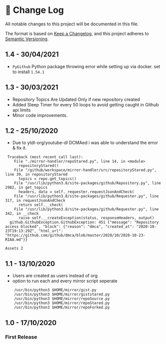 # 📝  Change Log

All notable changes to this project will be documented in this file.

The format is based on [Keep a Changelog](https://keepachangelog.com/en/1.0.0/), and this project adheres to [Semantic Versioning](https://semver.org/spec/v2.0.0.html).

## 1.4 - 30/04/2021
* `PyGithub` Python package throwing error while setting up via docker. set to install `1.54.1`

## 1.3 - 30/03/2021
* Repository Topics Are Updated Only if new repository created
* Added Sleep Timer for every 50 loops to avoid getting caught in Github api limits
* Minor code improvements.

## 1.2 - 25/10/2020
* Due to ytdl-org/youtube-dl DCMAed i was able to understand the error & fix it.
```
 Traceback (most recent call last):
    File "./mirror-handler/repoStared.py", line 14, in <module>
      repositoryStared()
    File "/github/workspace/mirror-handler/src/repositoryStared.py", line 39, in repositoryStared
      topics = repo.get_topics()
    File "/usr/lib/python3.8/site-packages/github/Repository.py", line 2982, in get_topics
      headers, data = self._requester.requestJsonAndCheck(
    File "/usr/lib/python3.8/site-packages/github/Requester.py", line 317, in requestJsonAndCheck
      return self.__check(
    File "/usr/lib/python3.8/site-packages/github/Requester.py", line 342, in __check
      raise self.__createException(status, responseHeaders, output)
  github.GithubException.GithubException: 451 {"message": "Repository access blocked", "block": {"reason": "dmca", "created_at": "2020-10-23T19:13:29Z", "html_url": "https://github.com/github/dmca/blob/master/2020/10/2020-10-23-RIAA.md"}}

Assets 2

```

## 1.1 - 13/10/2020

* Users are created as users instead of org
* option to run each and every mirror script seperate
```
    /usr/bin/python3 $HOME/mirror/gist.py
    /usr/bin/python3 $HOME/mirror/giststared.py
    /usr/bin/python3 $HOME/mirror/repoSource.py
    /usr/bin/python3 $HOME/mirror/repoStared.py
    /usr/bin/python3 $HOME/mirror/repoForked.py
```


## 1.0 - 17/10/2020
### First Release